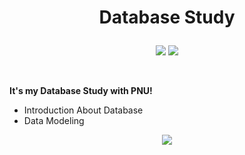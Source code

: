 # <p align="center">Database Study</p>

<p align="center">
<img src="https://img.shields.io/badge/PYTHON-0696D7?style=for-the-badge&logo=Python&logoColor=yellow"> <img src="https://img.shields.io/badge/C++-E8E8E8?style=for-the-badge&logo=Cplusplus&logoColor=black">  
</p>
<br/>

__It's my Database Study with PNU!__
- Introduction About Database
- Data Modeling
  
<p align="center">
<img src="https://github-readme-stats.vercel.app/api?username=Jinseop-Sim&show_icons=true&theme=gruvbox&hide=["issues"]">
</p>
